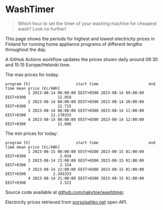 
# WashTimer

> Which hour to set the timer of your washing machine for cheapest wash? Look no further!

This page shows the periods for highest and lowest electricity prices in Finland 
for running home appliance programs of different lengths throughout the day. 

A GitHub Actions workflow updates the prices shown daily around 06:30 and 15:15 Europe/Helsinki time.

The max prices for today:

	program [h]                    start time                      end time mean price [€c/kWh]
	          1 2023-08-14 08:00:00 EEST+0300 2023-08-14 09:00:00 EEST+0300              12.859
	          2 2023-08-14 08:00:00 EEST+0300 2023-08-14 10:00:00 EEST+0300              12.715
	          3 2023-08-14 08:00:00 EEST+0300 2023-08-14 11:00:00 EEST+0300           12.170333
	          4 2023-08-14 08:00:00 EEST+0300 2023-08-14 12:00:00 EEST+0300              11.608

The min prices for today:

	program [h]                    start time                      end time mean price [€c/kWh]
	          1 2023-08-15 00:00:00 EEST+0300 2023-08-15 01:00:00 EEST+0300               2.034
	          2 2023-08-14 23:00:00 EEST+0300 2023-08-15 01:00:00 EEST+0300               2.154
	          3 2023-08-14 22:00:00 EEST+0300 2023-08-15 01:00:00 EEST+0300            2.345333
	          4 2023-08-14 21:00:00 EEST+0300 2023-08-15 01:00:00 EEST+0300               2.521


Source code available at [github.com/nakytoe/washtimer](https://github.com/nakytoe/washtimer).

Electricity prices retrieved from [porssisahko.net](https://porssisahko.net/api) open API.
